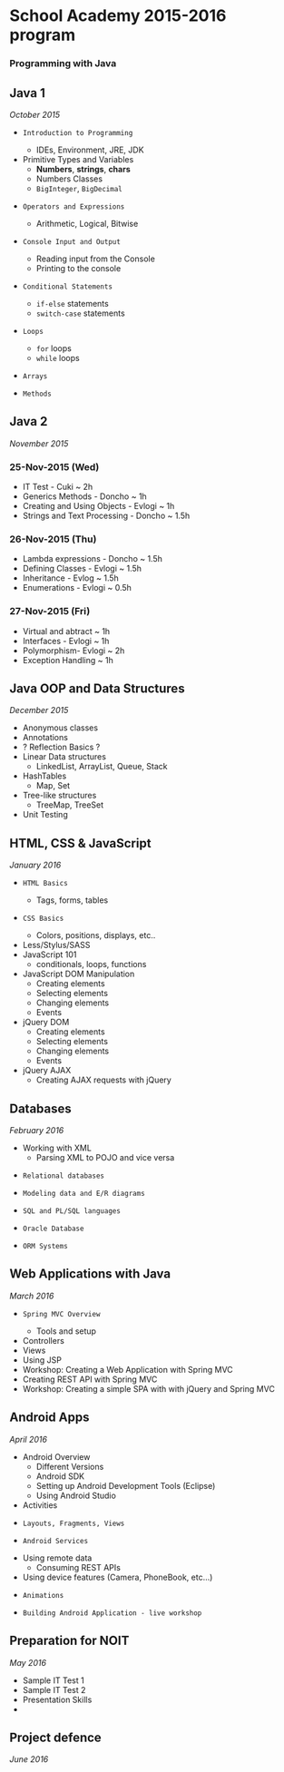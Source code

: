 # School Academy 2015-2016 program
### Programming with Java

## Java 1
_October 2015_

*	  Introduction to Programming
    *   IDEs, Environment, JRE, JDK
*   Primitive Types and Variables
    *   **Numbers**, **strings**, **chars**
    *   Numbers Classes
    *   `BigInteger`, `BigDecimal`
*	  Operators and Expressions
    *   Arithmetic, Logical, Bitwise
*	  Console Input and Output
    *   Reading input from the Console
    *   Printing to the console
*	  Conditional Statements
    *   `if-else` statements
    *   `switch-case` statements
*	  Loops
    *   `for` loops
    *   `while` loops
*	  Arrays
*	  Methods

## Java 2
_November 2015_

### 25-Nov-2015 (Wed)

*   IT Test - Cuki ~ 2h
*   Generics Methods - Doncho ~ 1h
*   Creating and Using Objects - Evlogi ~ 1h
*   Strings and Text Processing - Doncho ~ 1.5h

### 26-Nov-2015 (Thu)

*   Lambda expressions - Doncho ~ 1.5h
*   Defining Classes - Evlogi ~ 1.5h
*   Inheritance - Evlog ~  1.5h
*   Enumerations - Evlogi ~ 0.5h

### 27-Nov-2015 (Fri)

*   Virtual and abtract ~ 1h
*   Interfaces - Evlogi ~ 1h
*   Polymorphism- Evlogi ~ 2h
*   Exception Handling  ~ 1h

## Java OOP and Data Structures
_December 2015_

*   Anonymous classes
*   Annotations
*   ? Reflection Basics ?
*   Linear Data structures
    *   LinkedList, ArrayList, Queue, Stack
*   HashTables
    *   Map, Set
*   Tree-like structures
    *   TreeMap, TreeSet
*   Unit Testing

## HTML, CSS & JavaScript
_January 2016_

*	  HTML Basics
    *   Tags, forms, tables
*	  CSS Basics
    *   Colors, positions, displays, etc..
*   Less/Stylus/SASS
*   JavaScript 101
    *   conditionals, loops, functions
*   JavaScript DOM Manipulation
    *   Creating elements
    *   Selecting elements
    *   Changing elements
    *   Events
*   jQuery DOM
    *   Creating elements
    *   Selecting elements
    *   Changing elements
    *   Events
*   jQuery AJAX
    *   Creating AJAX requests with jQuery

## Databases
_February 2016_

*   Working with XML
    *   Parsing XML to POJO and vice versa    
*	  Relational databases
*	  Modeling data and E/R diagrams
*	  SQL and PL/SQL languages
*	  Oracle Database
*	  ORM Systems

## Web Applications with Java
_March 2016_

*	  Spring MVC Overview
    *   Tools and setup
*   Controllers
*   Views
*   Using JSP
*   Workshop: Creating a Web Application with Spring MVC
*   Creating REST API with Spring MVC
*   Workshop: Creating a simple SPA with with jQuery and Spring MVC

## Android Apps
_April 2016_

*   Android Overview
    *   Different Versions
    *   Android SDK
    *   Setting up Android Development Tools (Eclipse)
    *   Using Android Studio
*   Activities
*	  Layouts, Fragments, Views
*	  Android Services
*   Using remote data
    *   Consuming REST APIs
*   Using device features (Camera, PhoneBook, etc...)
*	  Animations
*	  Building Android Application - live workshop

## Preparation for NOIT
_May 2016_

*   Sample IT Test 1
*   Sample IT Test 2
*   Presentation Skills
*   

## Project defence
_June 2016_
